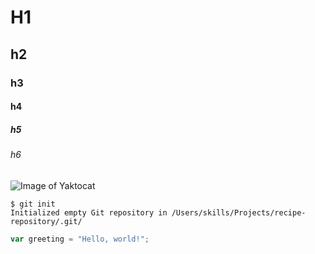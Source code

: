 # H1
## h2
### h3
#### h4
##### h5
###### h6


![Image of Yaktocat](https://cdn.prod.website-files.com/614c65bf88e28697954b39f9/658c0687bea03c76ca745ff6_type-a-school-bus.webp)


```
$ git init
Initialized empty Git repository in /Users/skills/Projects/recipe-repository/.git/
```

``` javascript
var greeting = "Hello, world!";
